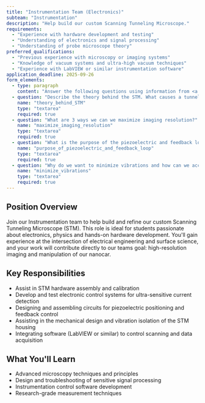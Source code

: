 ```yaml
---
title: "Instrumentation Team (Electronics)"
subteam: "Instrumentation"
description: "Help build our custom Scanning Tunneling Microscope."
requirements:
  - "Experience with hardware development and testing"
  - "Understanding of electronics and signal processing"
  - "Understanding of probe microscope theory"
preferred_qualifications:
  - "Previous experience with microscopy or imaging systems"
  - "Knowledge of vacuum systems and ultra-high vacuum techniques"
  - "Experience with LabVIEW or similar instrumentation software"
application_deadline: 2025-09-26
form_elements:
  - type: paragraph
    content: "Answer the following questions using information from <a href='https://dberard.com/home-built-stm/' target='_blank'>Home Built STM</a>. Feel free to draw on things you've learned in courses or researched yourself. Explain your reasoning! <br>  <br> If you have issues accessing the paper, please reach out to <a href='mailto:uwformulanano@gmail.com'>uwformulanano@gmail.com</a>."
  - question: "Describe the theory behind the STM. What causes a tunnelling current? How could we use an STM to race nanocars?"
    name: "theory_behind_STM"
    type: "textarea"
    required: true
  - question: "What are 3 ways we can we maximize imaging resolution?"
    name: "maximize_imaging_resolution"
    type: "textarea"
    required: true
  - question: "What is the purpose of the piezoelectric and feedback loop?"
    name: "purpose_of_piezoelectric_and_feedback_loop"
    type: "textarea"
    required: true
  - question: "Why do we want to minimize vibrations and how can we accomplish this?"
    name: "minimize_vibrations"
    type: "textarea"
    required: true
---
```


## Position Overview

Join our Instrumentation team to help build and refine our custom Scanning Tunneling Microscope (STM). This role is ideal for students passionate about electronics, physics and hands-on hardware development. You'll gain experience at the intersection of electrical engineering and surface science, and your work will contribute directly to our teams goal: high-resolution imaging and manipulation of our nanocar.

## Key Responsibilities

- Assist in STM hardware assembly and calibration
- Develop and test electronic control systems for ultra-sensitive current detection
- Designing and assembling circuits for piezoelectric positioning and feedback control
- Assisting in the mechanical design and vibration isolation of the STM housing
- Integrating software (LabVIEW or similar) to control scanning and data acquisition

## What You'll Learn

- Advanced microscopy techniques and principles
- Design and troubleshooting of sensitive signal processing
- Instrumentation control software development
- Research-grade measurement techniques
